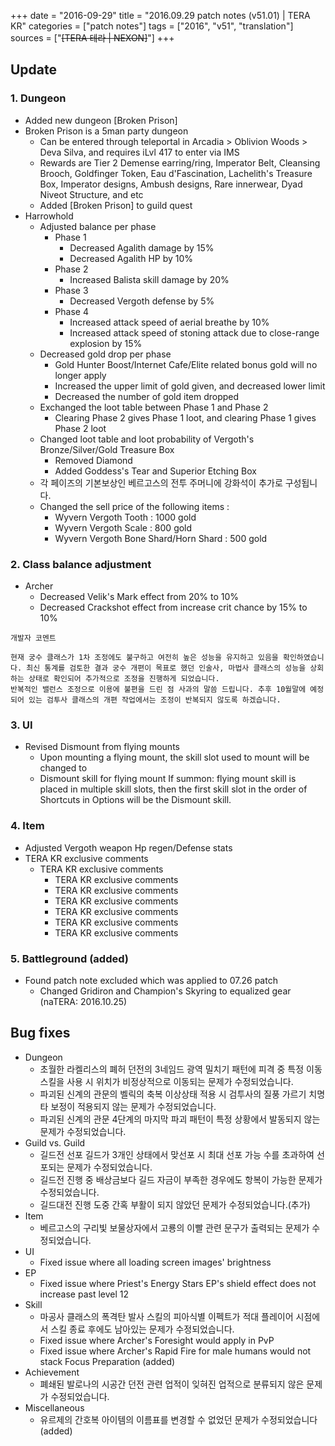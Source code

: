 +++
date = "2016-09-29"
title = "2016.09.29 patch notes (v51.01) | TERA KR"
categories = ["patch notes"]
tags = ["2016", "v51", "translation"]
sources = ["~~[TERA 테라 | NEXON]~~"]
+++

## Update

### **1.** Dungeon
- Added new dungeon [Broken Prison]
- Broken Prison is a 5man party dungeon 
  - Can be entered through teleportal in Arcadia > Oblivion Woods > Deva Silva, and requires iLvl 417 to enter via IMS 
  - Rewards are Tier 2 Demense earring/ring, Imperator Belt, Cleansing Brooch, Goldfinger Token, Eau d'Fascination, Lachelith's Treasure Box, Imperator designs, Ambush designs, Rare innerwear, Dyad Niveot Structure, and etc 
  - Added [Broken Prison] to guild quest 
- Harrowhold 
  - Adjusted balance per phase
    - Phase 1
      - Decreased Agalith damage by 15%
      - Decreased Agalith HP by 10%
    - Phase 2
      - Increased Balista skill damage by 20% 
    - Phase 3
      - Decreased Vergoth defense by 5%
    - Phase 4
      - Increased attack speed of aerial breathe by 10% 
      - Increased attack speed of stoning attack due to close-range explosion by 15%
  - Decreased gold drop per phase
    - Gold Hunter Boost/Internet Cafe/Elite related bonus gold will no longer apply
    - Increased the upper limit of gold given, and decreased lower limit 
    - Decreased the number of gold item dropped 
  - Exchanged the loot table between Phase 1 and Phase 2 
    - Clearing Phase 2 gives Phase 1 loot, and clearing Phase 1 gives Phase 2 loot 
  - Changed loot table and loot probability of Vergoth's Bronze/Silver/Gold Treasure Box 
    - Removed Diamond
    - Added Goddess's Tear and Superior Etching Box 
  - 각 페이즈의 기본보상인 베르고스의 전투 주머니에 강화석이 추가로 구성됩니다.
  - Changed the sell price of the following items :
    - Wyvern Vergoth Tooth : 1000 gold
    - Wyvern Vergoth Scale : 800 gold
    - Wyvern Vergoth Bone Shard/Horn Shard : 500 gold 

### **2.** Class balance adjustment
- Archer
  - Decreased Velik's Mark effect from 20% to 10% 
  - Decreased Crackshot effect from increase crit chance by 15% to 10%

```
개발자 코멘트

현재 궁수 클래스가 1차 조정에도 불구하고 여전히 높은 성능을 유지하고 있음을 확인하였습니다. 최신 통계를 검토한 결과 궁수 개편이 목표로 했던 인술사, 마법사 클래스의 성능을 상회하는 상태로 확인되어 추가적으로 조정을 진행하게 되었습니다.
반복적인 밸런스 조정으로 이용에 불편을 드린 점 사과의 말씀 드립니다. 추후 10월말에 예정되어 있는 검투사 클래스의 개편 작업에서는 조정이 반복되지 않도록 하겠습니다.
```

### **3.** UI
- Revised Dismount from flying mounts
  - Upon mounting a flying mount, the skill slot used to mount will be changed to 
  - Dismount skill for flying mount If summon: flying mount skill is placed in multiple skill slots, then the first skill slot in the order of Shortcuts in Options will be the Dismount skill.

### **4.** Item
- Adjusted Vergoth weapon Hp regen/Defense stats
- TERA KR exclusive comments
  - TERA KR exclusive comments
    - TERA KR exclusive comments
    - TERA KR exclusive comments
    - TERA KR exclusive comments
    - TERA KR exclusive comments
    - TERA KR exclusive comments
    - TERA KR exclusive comments

### **5.** Battleground (added)
- Found patch note excluded which was applied to 07.26 patch
  - Changed Gridiron and Champion's Skyring to equalized gear (naTERA: 2016.10.25)

## Bug fixes

- Dungeon
  - 초월한 라켈리스의 폐허 던전의 3네임드 광역 밀치기 패턴에 피격 중 특정 이동 스킬을 사용 시 위치가 비정상적으로 이동되는 문제가 수정되었습니다.
  - 파괴된 신계의 관문의 벨릭의 축복 이상상태 적용 시 검투사의 질풍 가르기 치명타 보정이 적용되지 않는 문제가 수정되었습니다.
  - 파괴된 신계의 관문 4단계의 마지막 파괴 패턴이 특정 상황에서 발동되지 않는 문제가 수정되었습니다.
- Guild vs. Guild
  - 길드전 선포 길드가 3개인 상태에서 맞선포 시 최대 선포 가능 수를 초과하여 선포되는 문제가 수정되었습니다.
  - 길드전 진행 중 배상금보다 길드 자금이 부족한 경우에도 항복이 가능한 문제가 수정되었습니다.
  - 길드대전 진행 도중 간혹 부활이 되지 않았던 문제가 수정되었습니다.(추가) 
- Item
  - 베르고스의 구리빛 보물상자에서 고룡의 이빨 관련 문구가 출력되는 문제가 수정되었습니다.
- UI
  - Fixed issue where all loading screen images' brightness
- EP
  - Fixed issue where Priest's Energy Stars EP's shield effect does not increase past level 12
- Skill
  - 마공사 클래스의 폭격탄 발사 스킬의 피아식별 이펙트가 적대 플레이어 시점에서 스킬 종료 후에도 남아있는 문제가 수정되었습니다.
  - Fixed issue where Archer's Foresight would apply in PvP 
  - Fixed issue where Archer's Rapid Fire for male humans would not stack Focus Preparation (added) 
- Achievement
  - 폐쇄된 발로나의 시공간 던전 관련 업적이 잊혀진 업적으로 분류되지 않은 문제가 수정되었습니다.
- Miscellaneous
  - 유르제의 간호복 아이템의 이름표를 변경할 수 없었던 문제가 수정되었습니다 (added) 
